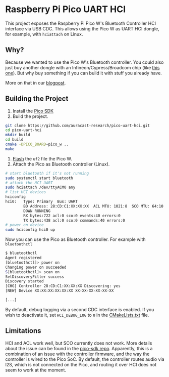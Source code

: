 # Raspberry Pi Pico UART HCI

This project exposes the Raspberry Pi Pico W's Bluetooth Controller HCI
interface via USB CDC. This allows using the Pico W as UART HCI dongle, for
example, with `hciattach` on Linux.

## Why?

Because we wanted to use the Pico W's Bluetooth controller. You could also just
buy another dongle with an Infineon/Cypress/Broadcom chip (like [this
one](https://www.ezurio.com/part/bt851)). But why buy something if you can build
it with stuff you already have.

More on that in our [blogpost](todo).

## Building the Project

1. Install the [Pico SDK](https://github.com/raspberrypi/pico-sdk)
1. Build the project.
```bash
git clone https://github.com/auracast-research/pico-uart-hci.git
cd pico-uart-hci
mkdir build
cd build
cmake -DPICO_BOARD=pico_w ..
make
```

1. [Flash](https://projects.raspberrypi.org/en/projects/get-started-pico-w/1) the `uf2` file the Pico W.
1. Attach the Pico as Bluetooth controller (Linux).
```bash
# start bluetooth if it's not running
sudo systemctl start bluetooth
# attach the HCI UART
sudo hciattach /dev/ttyACM0 any
# list HCI devices
hciconfig
hci0:   Type: Primary  Bus: UART
        BD Address: 28:CD:C1:XX:XX:XX  ACL MTU: 1021:8  SCO MTU: 64:10
        DOWN RUNNING
        RX bytes:722 acl:0 sco:0 events:40 errors:0
        TX bytes:438 acl:0 sco:0 commands:40 errors:0
# power on device
sudo hciconfig hci0 up
```

Now you can use the Pico as Bluetooth controller. For example with
`bluetoothctl`
```bash
$ bluetoothctl
Agent registered
[bluetoothctl]> power on
Changing power on succeeded
S[bluetoothctl]> scan on
SetDiscoveryFilter success
Discovery started
[CHG] Controller 28:CD:C1:XX:XX:XX Discovering: yes
[NEW] Device XX:XX:XX:XX:XX:XX XX-XX-XX-XX-XX-XX

[...]
```

By default, debug logging via a second CDC interface is enabled. If you wish to
deactivate it, set `HCI_DEBUG_LOG` to `0` in the
[CMakeLists.txt](./CMakeLists.txt) file.

## Limitations

HCI and ACL work well, but SCO currently does not work. More details about the
issue can be found in the [pico-sdk
repo](https://github.com/raspberrypi/pico-sdk/issues/1461). Apparently, this is
a combination of an issue with the controller firmware, and the way the
controller is wired to the Pico SoC. By default, the controller routes audio via
I2S, which is not connected on the Pico, and routing it over HCI does not seem
to work at the moment.

